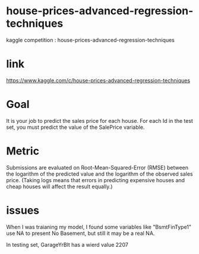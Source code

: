 # house-prices-advanced-regression-techniques
kaggle competition : house-prices-advanced-regression-techniques 
# link
https://www.kaggle.com/c/house-prices-advanced-regression-techniques


# Goal
It is your job to predict the sales price for each house. For each Id in the test set, you must predict the value of the SalePrice variable. 

# Metric
Submissions are evaluated on Root-Mean-Squared-Error (RMSE) between the logarithm of the predicted value and the logarithm of the observed sales price. (Taking logs means that errors in predicting expensive houses and cheap houses will affect the result equally.)

# issues
When I was traianing my model, I found some variables like "BsmtFinType1" use NA to present No Basement, but still it may be a real NA.

In testing set, GarageYrBlt has a wierd value 2207
